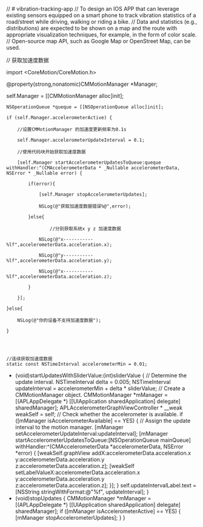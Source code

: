 // # vibration-tracking-app
// To design an IOS APP that can leverage existing sensors equipped on a smart phone to track vibration statistics of a   road/street while driving, walking or riding a bike.
// Data and statistics (e.g., distributions) are expected to be shown on a map and the route with appropriate visualization techniques, for example, in the form of color scale.
// Open-source map API, such as Google Map or OpenStreet Map, can be used.


// 获取加速度数据

import <CoreMotion/CoreMotion.h>

@property(strong,nonatomic)CMMotionManager *Manager;

self.Manager = [[CMMotionManager alloc]init];

    NSOperationQueue *queque = [[NSOperationQueue alloc]init];

    if (self.Manager.accelerometerActive) {

        //设置CMMotionManager 的加速度更新频率为0.1s

        self.Manager.accelerometerUpdateInterval = 0.1;

        //使用代码块开始获取加速度数据

        [self.Manager startAccelerometerUpdatesToQueue:queque withHandler:^(CMAccelerometerData * _Nullable accelerometerData, NSError * _Nullable error) {

            if(error){

                [self.Manager stopAccelerometerUpdates];

                NSLog(@"获取加速度数据错误%@",error);

            }else{

                    //分别获取系统x y z 加速度数据

                NSLog(@"x-----------%lf",accelerometerData.acceleration.x);

                NSLog(@"y-----------%lf",accelerometerData.acceleration.y);

                NSLog(@"x-----------%lf",accelerometerData.acceleration.z);

            }

        }];

    }else{

        NSLog(@"你的设备不支持加速度数据");

    }
    
    
    
    
    //连续获取加速度数据
    static const NSTimeInterval accelerometerMin = 0.01;
- (void)startUpdatesWithSliderValue:(int)sliderValue {
    // Determine the update interval.
    NSTimeInterval delta = 0.005;
    NSTimeInterval updateInterval = accelerometerMin + delta * sliderValue;
    // Create a CMMotionManager object.
    CMMotionManager *mManager = [(APLAppDelegate *)
            [[UIApplication sharedApplication] delegate] sharedManager];
    APLAccelerometerGraphViewController * __weak weakSelf = self;
    // Check whether the accelerometer is available.
    if ([mManager isAccelerometerAvailable] == YES) {
        // Assign the update interval to the motion manager.
        [mManager setAccelerometerUpdateInterval:updateInterval];
        [mManager startAccelerometerUpdatesToQueue:[NSOperationQueue mainQueue]
               withHandler:^(CMAccelerometerData *accelerometerData, NSError *error) {
        [weakSelf.graphView addX:accelerometerData.acceleration.x 
                  y:accelerometerData.acceleration.y 
                  z:accelerometerData.acceleration.z];
        [weakSelf setLabelValueX:accelerometerData.acceleration.x 
                  y:accelerometerData.acceleration.y 
                  z:accelerometerData.acceleration.z];
      }];
   }
   self.updateIntervalLabel.text = [NSString stringWithFormat:@"%f", updateInterval];
}
- (void)stopUpdates {
   CMMotionManager *mManager = [(APLAppDelegate *)
            [[UIApplication sharedApplication] delegate] sharedManager];
   if ([mManager isAccelerometerActive] == YES) {
      [mManager stopAccelerometerUpdates];
   }
}
    
    
